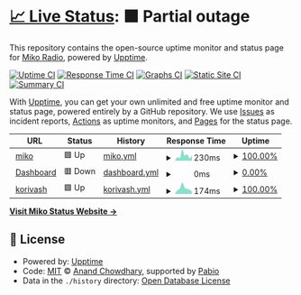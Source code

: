 # [📈 Live Status](https://status.mikoradio.com): <!--live status--> **🟧 Partial outage**

This repository contains the open-source uptime monitor and status page for [Miko Radio](https://status.mikoradio.com), powered by [Upptime](https://github.com/upptime/upptime).

[![Uptime CI](https://github.com/miko-radio/miko-radio.github.io/workflows/Uptime%20CI/badge.svg)](https://github.com/miko-radio/miko-radio.github.io/actions?query=workflow%3A%22Uptime+CI%22)
[![Response Time CI](https://github.com/miko-radio/miko-radio.github.io/workflows/Response%20Time%20CI/badge.svg)](https://github.com/miko-radio/miko-radio.github.io/actions?query=workflow%3A%22Response+Time+CI%22)
[![Graphs CI](https://github.com/miko-radio/miko-radio.github.io/workflows/Graphs%20CI/badge.svg)](https://github.com/miko-radio/miko-radio.github.io/actions?query=workflow%3A%22Graphs+CI%22)
[![Static Site CI](https://github.com/miko-radio/miko-radio.github.io/workflows/Static%20Site%20CI/badge.svg)](https://github.com/miko-radio/miko-radio.github.io/actions?query=workflow%3A%22Static+Site+CI%22)
[![Summary CI](https://github.com/miko-radio/miko-radio.github.io/workflows/Summary%20CI/badge.svg)](https://github.com/miko-radio/miko-radio.github.io/actions?query=workflow%3A%22Summary+CI%22)

With [Upptime](https://upptime.js.org), you can get your own unlimited and free uptime monitor and status page, powered entirely by a GitHub repository. We use [Issues](https://github.com/miko-radio/miko-radio.github.io/issues) as incident reports, [Actions](https://github.com/miko-radio/miko-radio.github.io/actions) as uptime monitors, and [Pages](https://status.mikoradio.com) for the status page.

<!--start: status pages-->
<!-- This summary is generated by Upptime (https://github.com/upptime/upptime) -->
<!-- Do not edit this manually, your changes will be overwritten -->
<!-- prettier-ignore -->
| URL | Status | History | Response Time | Uptime |
| --- | ------ | ------- | ------------- | ------ |
| <img alt="" src="https://icons.duckduckgo.com/ip3/mikoradio.com.ico" height="13"> [miko](https://mikoradio.com/) | 🟩 Up | [miko.yml](https://github.com/Miko-Radio/miko-radio.github.io/commits/HEAD/history/miko.yml) | <details><summary><img alt="Response time graph" src="./graphs/miko/response-time-week.png" height="20"> 230ms</summary><br><a href="https://miko-radio.github.io/miko-radio.github.io/history/miko"><img alt="Response time 172" src="https://img.shields.io/endpoint?url=https%3A%2F%2Fraw.githubusercontent.com%2FMiko-Radio%2Fmiko-radio.github.io%2FHEAD%2Fapi%2Fmiko%2Fresponse-time.json"></a><br><a href="https://miko-radio.github.io/miko-radio.github.io/history/miko"><img alt="24-hour response time 481" src="https://img.shields.io/endpoint?url=https%3A%2F%2Fraw.githubusercontent.com%2FMiko-Radio%2Fmiko-radio.github.io%2FHEAD%2Fapi%2Fmiko%2Fresponse-time-day.json"></a><br><a href="https://miko-radio.github.io/miko-radio.github.io/history/miko"><img alt="7-day response time 230" src="https://img.shields.io/endpoint?url=https%3A%2F%2Fraw.githubusercontent.com%2FMiko-Radio%2Fmiko-radio.github.io%2FHEAD%2Fapi%2Fmiko%2Fresponse-time-week.json"></a><br><a href="https://miko-radio.github.io/miko-radio.github.io/history/miko"><img alt="30-day response time 190" src="https://img.shields.io/endpoint?url=https%3A%2F%2Fraw.githubusercontent.com%2FMiko-Radio%2Fmiko-radio.github.io%2FHEAD%2Fapi%2Fmiko%2Fresponse-time-month.json"></a><br><a href="https://miko-radio.github.io/miko-radio.github.io/history/miko"><img alt="1-year response time 172" src="https://img.shields.io/endpoint?url=https%3A%2F%2Fraw.githubusercontent.com%2FMiko-Radio%2Fmiko-radio.github.io%2FHEAD%2Fapi%2Fmiko%2Fresponse-time-year.json"></a></details> | <details><summary><a href="https://miko-radio.github.io/miko-radio.github.io/history/miko">100.00%</a></summary><a href="https://miko-radio.github.io/miko-radio.github.io/history/miko"><img alt="All-time uptime 99.93%" src="https://img.shields.io/endpoint?url=https%3A%2F%2Fraw.githubusercontent.com%2FMiko-Radio%2Fmiko-radio.github.io%2FHEAD%2Fapi%2Fmiko%2Fuptime.json"></a><br><a href="https://miko-radio.github.io/miko-radio.github.io/history/miko"><img alt="24-hour uptime 100.00%" src="https://img.shields.io/endpoint?url=https%3A%2F%2Fraw.githubusercontent.com%2FMiko-Radio%2Fmiko-radio.github.io%2FHEAD%2Fapi%2Fmiko%2Fuptime-day.json"></a><br><a href="https://miko-radio.github.io/miko-radio.github.io/history/miko"><img alt="7-day uptime 100.00%" src="https://img.shields.io/endpoint?url=https%3A%2F%2Fraw.githubusercontent.com%2FMiko-Radio%2Fmiko-radio.github.io%2FHEAD%2Fapi%2Fmiko%2Fuptime-week.json"></a><br><a href="https://miko-radio.github.io/miko-radio.github.io/history/miko"><img alt="30-day uptime 100.00%" src="https://img.shields.io/endpoint?url=https%3A%2F%2Fraw.githubusercontent.com%2FMiko-Radio%2Fmiko-radio.github.io%2FHEAD%2Fapi%2Fmiko%2Fuptime-month.json"></a><br><a href="https://miko-radio.github.io/miko-radio.github.io/history/miko"><img alt="1-year uptime 99.93%" src="https://img.shields.io/endpoint?url=https%3A%2F%2Fraw.githubusercontent.com%2FMiko-Radio%2Fmiko-radio.github.io%2FHEAD%2Fapi%2Fmiko%2Fuptime-year.json"></a></details>
| <img alt="" src="https://icons.duckduckgo.com/ip3/45.141.24.109.ico" height="13"> [Dashboard](http://45.141.24.109) | 🟥 Down | [dashboard.yml](https://github.com/Miko-Radio/miko-radio.github.io/commits/HEAD/history/dashboard.yml) | <details><summary><img alt="Response time graph" src="./graphs/dashboard/response-time-week.png" height="20"> 0ms</summary><br><a href="https://miko-radio.github.io/miko-radio.github.io/history/dashboard"><img alt="Response time 69" src="https://img.shields.io/endpoint?url=https%3A%2F%2Fraw.githubusercontent.com%2FMiko-Radio%2Fmiko-radio.github.io%2FHEAD%2Fapi%2Fdashboard%2Fresponse-time.json"></a><br><a href="https://miko-radio.github.io/miko-radio.github.io/history/dashboard"><img alt="24-hour response time 0" src="https://img.shields.io/endpoint?url=https%3A%2F%2Fraw.githubusercontent.com%2FMiko-Radio%2Fmiko-radio.github.io%2FHEAD%2Fapi%2Fdashboard%2Fresponse-time-day.json"></a><br><a href="https://miko-radio.github.io/miko-radio.github.io/history/dashboard"><img alt="7-day response time 0" src="https://img.shields.io/endpoint?url=https%3A%2F%2Fraw.githubusercontent.com%2FMiko-Radio%2Fmiko-radio.github.io%2FHEAD%2Fapi%2Fdashboard%2Fresponse-time-week.json"></a><br><a href="https://miko-radio.github.io/miko-radio.github.io/history/dashboard"><img alt="30-day response time 0" src="https://img.shields.io/endpoint?url=https%3A%2F%2Fraw.githubusercontent.com%2FMiko-Radio%2Fmiko-radio.github.io%2FHEAD%2Fapi%2Fdashboard%2Fresponse-time-month.json"></a><br><a href="https://miko-radio.github.io/miko-radio.github.io/history/dashboard"><img alt="1-year response time 69" src="https://img.shields.io/endpoint?url=https%3A%2F%2Fraw.githubusercontent.com%2FMiko-Radio%2Fmiko-radio.github.io%2FHEAD%2Fapi%2Fdashboard%2Fresponse-time-year.json"></a></details> | <details><summary><a href="https://miko-radio.github.io/miko-radio.github.io/history/dashboard">0.00%</a></summary><a href="https://miko-radio.github.io/miko-radio.github.io/history/dashboard"><img alt="All-time uptime 36.37%" src="https://img.shields.io/endpoint?url=https%3A%2F%2Fraw.githubusercontent.com%2FMiko-Radio%2Fmiko-radio.github.io%2FHEAD%2Fapi%2Fdashboard%2Fuptime.json"></a><br><a href="https://miko-radio.github.io/miko-radio.github.io/history/dashboard"><img alt="24-hour uptime 0.00%" src="https://img.shields.io/endpoint?url=https%3A%2F%2Fraw.githubusercontent.com%2FMiko-Radio%2Fmiko-radio.github.io%2FHEAD%2Fapi%2Fdashboard%2Fuptime-day.json"></a><br><a href="https://miko-radio.github.io/miko-radio.github.io/history/dashboard"><img alt="7-day uptime 0.00%" src="https://img.shields.io/endpoint?url=https%3A%2F%2Fraw.githubusercontent.com%2FMiko-Radio%2Fmiko-radio.github.io%2FHEAD%2Fapi%2Fdashboard%2Fuptime-week.json"></a><br><a href="https://miko-radio.github.io/miko-radio.github.io/history/dashboard"><img alt="30-day uptime 1.38%" src="https://img.shields.io/endpoint?url=https%3A%2F%2Fraw.githubusercontent.com%2FMiko-Radio%2Fmiko-radio.github.io%2FHEAD%2Fapi%2Fdashboard%2Fuptime-month.json"></a><br><a href="https://miko-radio.github.io/miko-radio.github.io/history/dashboard"><img alt="1-year uptime 36.37%" src="https://img.shields.io/endpoint?url=https%3A%2F%2Fraw.githubusercontent.com%2FMiko-Radio%2Fmiko-radio.github.io%2FHEAD%2Fapi%2Fdashboard%2Fuptime-year.json"></a></details>
| <img alt="" src="https://icons.duckduckgo.com/ip3/www.korivash.com.ico" height="13"> [korivash](https://www.korivash.com/) | 🟩 Up | [korivash.yml](https://github.com/Miko-Radio/miko-radio.github.io/commits/HEAD/history/korivash.yml) | <details><summary><img alt="Response time graph" src="./graphs/korivash/response-time-week.png" height="20"> 174ms</summary><br><a href="https://miko-radio.github.io/miko-radio.github.io/history/korivash"><img alt="Response time 254" src="https://img.shields.io/endpoint?url=https%3A%2F%2Fraw.githubusercontent.com%2FMiko-Radio%2Fmiko-radio.github.io%2FHEAD%2Fapi%2Fkorivash%2Fresponse-time.json"></a><br><a href="https://miko-radio.github.io/miko-radio.github.io/history/korivash"><img alt="24-hour response time 169" src="https://img.shields.io/endpoint?url=https%3A%2F%2Fraw.githubusercontent.com%2FMiko-Radio%2Fmiko-radio.github.io%2FHEAD%2Fapi%2Fkorivash%2Fresponse-time-day.json"></a><br><a href="https://miko-radio.github.io/miko-radio.github.io/history/korivash"><img alt="7-day response time 174" src="https://img.shields.io/endpoint?url=https%3A%2F%2Fraw.githubusercontent.com%2FMiko-Radio%2Fmiko-radio.github.io%2FHEAD%2Fapi%2Fkorivash%2Fresponse-time-week.json"></a><br><a href="https://miko-radio.github.io/miko-radio.github.io/history/korivash"><img alt="30-day response time 150" src="https://img.shields.io/endpoint?url=https%3A%2F%2Fraw.githubusercontent.com%2FMiko-Radio%2Fmiko-radio.github.io%2FHEAD%2Fapi%2Fkorivash%2Fresponse-time-month.json"></a><br><a href="https://miko-radio.github.io/miko-radio.github.io/history/korivash"><img alt="1-year response time 254" src="https://img.shields.io/endpoint?url=https%3A%2F%2Fraw.githubusercontent.com%2FMiko-Radio%2Fmiko-radio.github.io%2FHEAD%2Fapi%2Fkorivash%2Fresponse-time-year.json"></a></details> | <details><summary><a href="https://miko-radio.github.io/miko-radio.github.io/history/korivash">100.00%</a></summary><a href="https://miko-radio.github.io/miko-radio.github.io/history/korivash"><img alt="All-time uptime 99.04%" src="https://img.shields.io/endpoint?url=https%3A%2F%2Fraw.githubusercontent.com%2FMiko-Radio%2Fmiko-radio.github.io%2FHEAD%2Fapi%2Fkorivash%2Fuptime.json"></a><br><a href="https://miko-radio.github.io/miko-radio.github.io/history/korivash"><img alt="24-hour uptime 100.00%" src="https://img.shields.io/endpoint?url=https%3A%2F%2Fraw.githubusercontent.com%2FMiko-Radio%2Fmiko-radio.github.io%2FHEAD%2Fapi%2Fkorivash%2Fuptime-day.json"></a><br><a href="https://miko-radio.github.io/miko-radio.github.io/history/korivash"><img alt="7-day uptime 100.00%" src="https://img.shields.io/endpoint?url=https%3A%2F%2Fraw.githubusercontent.com%2FMiko-Radio%2Fmiko-radio.github.io%2FHEAD%2Fapi%2Fkorivash%2Fuptime-week.json"></a><br><a href="https://miko-radio.github.io/miko-radio.github.io/history/korivash"><img alt="30-day uptime 100.00%" src="https://img.shields.io/endpoint?url=https%3A%2F%2Fraw.githubusercontent.com%2FMiko-Radio%2Fmiko-radio.github.io%2FHEAD%2Fapi%2Fkorivash%2Fuptime-month.json"></a><br><a href="https://miko-radio.github.io/miko-radio.github.io/history/korivash"><img alt="1-year uptime 99.04%" src="https://img.shields.io/endpoint?url=https%3A%2F%2Fraw.githubusercontent.com%2FMiko-Radio%2Fmiko-radio.github.io%2FHEAD%2Fapi%2Fkorivash%2Fuptime-year.json"></a></details>

<!--end: status pages-->

[**Visit Miko Status Website →**](https://status.mikoradio.com)

## 📄 License

- Powered by: [Upptime](https://github.com/upptime/upptime)
- Code: [MIT](./LICENSE) © [Anand Chowdhary](https://anandchowdhary.com), supported by [Pabio](https://pabio.com)
- Data in the `./history` directory: [Open Database License](https://opendatacommons.org/licenses/odbl/1-0/)
